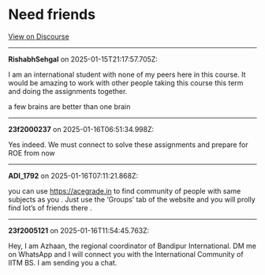 # Need friends

[View on Discourse](https://discourse.onlinedegree.iitm.ac.in/t/need-friends/163381)

---
**RishabhSehgal** on 2025-01-15T21:17:57.705Z:

I am an international student with none of my peers here in this course. It
would be amazing to work with other people taking this course this term and
doing the assignments together.

a few brains are better than one brain



---
**23f2000237** on 2025-01-16T06:51:34.998Z:

Yes indeed. We must connect to solve these assignments and prepare for ROE
from now



---
**ADI_1792** on 2025-01-16T07:11:21.868Z:

you can use <https://acegrade.in> to find community of people with same
subjects as you . Just use the ‘Groups’ tab of the website and you will prolly
find lot’s of friends there .



---
**23f2005121** on 2025-01-16T11:54:45.763Z:

Hey, I am Azhaan, the regional coordinator of Bandipur International. DM me on
WhatsApp and I will connect you with the International Community of IITM BS. I
am sending you a chat.



